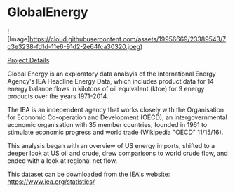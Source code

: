 # GlobalEnergy

![Image]https://cloud.githubusercontent.com/assets/19956669/23389543/7c3e3238-fd1d-11e6-91d2-2e64fca30320.jpeg)

[Project Details](https://siokcronin.github.io/GlobalEnergy/EnergyAnalysis.html)

Global Energy is an exploratory data analsyis of the International Energy Agency's IEA Headline Energy Data, which includes product data for 14 energy balance flows in kilotons of oil equivalent (ktoe) for 9 energy products over the years 1971-2014.

The IEA is an independent agency that works closely with the Organisation for Economic Co-operation and Development (OECD), an intergovernmental economic organisation with 35 member countries, founded in 1961 to stimulate economic progress and world trade (Wikipedia "OECD" 11/15/16).

This analysis began with an overview of US energy imports, shifted to a deeper look at US oil and crude, drew comparisons to world crude flow, and ended with a look at regional net flow.

This dataset can be downloaded from the IEA's website: https://www.iea.org/statistics/
